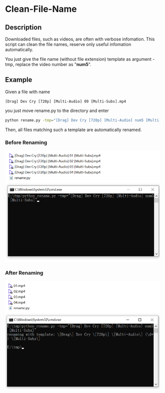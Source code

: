 # Clean-File-Name

## Description
Downloaded files, such as videos, are often with verbose infomation. This script can clean the file names, reserve only useful infomation automatically. 

You just give the file name (without file extension) template as argument -tmp, replace the video number as "**num5**". 

## Example
Given a file with name 
```
[Drag] Dev Cry [720p] [Multi-Audio] 09 [Multi-Subs].mp4
``` 
you just 
move rename.py to the directory and enter
```bash
python rename.py -tmp="[Drag] Dev Cry [720p] [Multi-Audio] num5 [Multi-Subs]"
``` 
Then, all files matching such a template are automatically renamed.

### Before Renaming
![before renaming](figures/before.png)
### After Renaming
![after renaming](figures/after.png)
